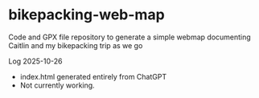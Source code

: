 # bikepacking-web-map
Code and GPX file repository to generate a simple webmap documenting Caitlin and my bikepacking trip as we go

Log
2025-10-26
- index.html generated entirely from ChatGPT
- Not currently working.